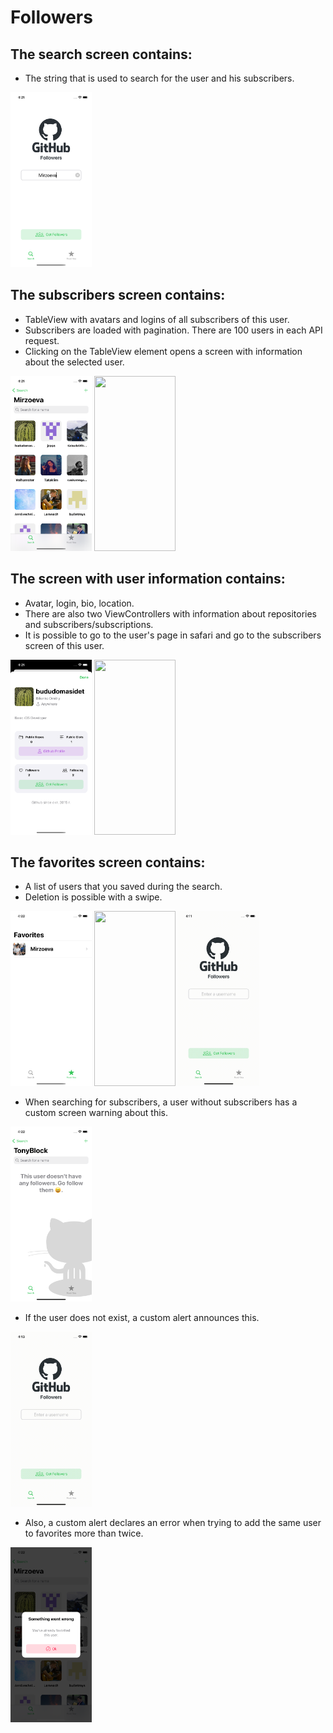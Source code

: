 # Followers

## The search screen contains:
- The string that is used to search for the user and his subscribers.

<img src="images/search1.png"  width="130" height="280" />


## The subscribers screen contains:
- TableView with avatars and logins of all subscribers of this user.
- Subscribers are loaded with pagination. There are 100 users in each API request.
- Clicking on the TableView element opens a screen with information about the selected user.

<img src="images/followers1.png" width="130" height="280" />
<img src="search.gif" width="130" height="280" />


## The screen with user information contains:
- Avatar, login, bio, location.
- There are also two ViewControllers with information about repositories and subscribers/subscriptions.
- It is possible to go to the user's page in safari and go to the subscribers screen of this user.

<img src="images/user1.png" width="130" height="280" />
<img src="user.gif" width="130" height="280" />


## The favorites screen contains:
- A list of users that you saved during the search.
- Deletion is possible with a swipe.

<img src="images/favorites1.png" width="130" height="280" />
<img src="favorites.gif" width="130" height="280" />
<img src="favorites2.gif" width="130" height="280" />

* When searching for subscribers, a user without subscribers has a custom screen warning about this.
<img src="images/followers2.png" width="130" height="280" />

* If the user does not exist, a custom alert announces this.
<img src="search2.gif" width="130" height="280" />

* Also, a custom alert declares an error when trying to add the same user to favorites more than twice.
<img src="images/alert2.png" width="130" height="280" />
